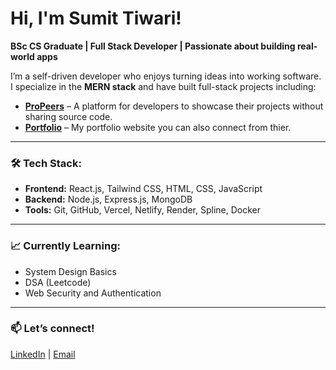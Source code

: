 # Hi, I'm Sumit Tiwari!

**BSc CS Graduate | Full Stack Developer | Passionate about building real-world apps**

I’m a self-driven developer who enjoys turning ideas into working software. I specialize in the **MERN stack** and have built full-stack projects including:

- **[ProPeers](https://propeers-07w5.onrender.com)** – A platform for developers to showcase their projects without sharing source code. 
- **[Portfolio](https://sumit-dev-3426.onrender.com)** – My portfolio website you can also connect from thier. 

---

### 🛠️ Tech Stack:
- **Frontend:** React.js, Tailwind CSS, HTML, CSS, JavaScript  
- **Backend:** Node.js, Express.js, MongoDB  
- **Tools:** Git, GitHub, Vercel, Netlify, Render, Spline, Docker

---

### 📈 Currently Learning:
- System Design Basics  
- DSA (Leetcode)  
- Web Security and Authentication

---

### 📫 Let’s connect!
[LinkedIn](https://www.linkedin.com/in/sumit-tiwari-7a198a241) | [Email](mailto:amantiwari0309@gmail.com)

